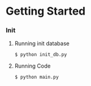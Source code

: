 # Getting Started

### Init
1. Running init database
   ```
   $ python init_db.py
   ```

2. Running Code
   ```
   $ python main.py
   ```
